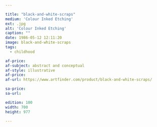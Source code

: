 ```yaml
---

title: "black-and-white-scraps"
medium: 'Colour Inked Etching'
ext: .jpg
alt: 'Colour Inked Etching'
caption: ""
date: 1986-05-12 12:11:20
image: black-and-white-scraps
tags:
  - childhood

af-price:
af-subject: abstract and conceptual
af-style: illustrative
af-price:
af-url: https://www.artfinder.com/product/black-and-white-scraps/

sa-price:
sa-url:

edition: 100
width: 700
height: 977

---
```

